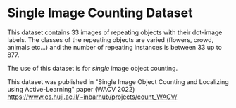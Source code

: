 # Single Image Counting Dataset

This dataset contains 33 images of repeating objects with their dot-image labels.
The classes of the repeating objects are varied (flowers, crowd, animals etc...) and the number of repeating instances is between 33 up to 877.

The use of this dataset is for *single* image object counting.

This dataset was published in "Single Image Object Counting and Localizing using Active-Learning" paper (WACV 2022)
https://www.cs.huji.ac.il/~inbarhub/projects/count_WACV/
